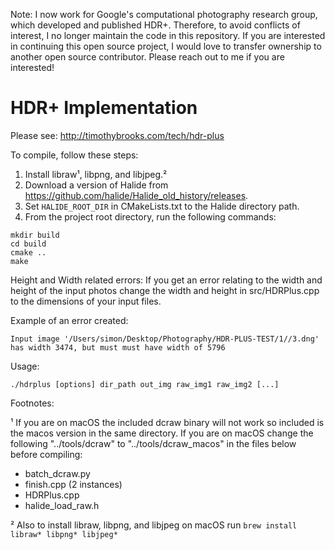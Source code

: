 Note: I now work for Google's computational photography research group, which developed and published HDR+. Therefore, to avoid conflicts of interest, I no longer maintain the code in this repository. If you are interested in continuing this open source project, I would love to transfer ownership to another open source contributor. Please reach out to me if you are interested!

# HDR+ Implementation
Please see: http://timothybrooks.com/tech/hdr-plus

To compile, follow these steps:
1. Install libraw¹, libpng, and libjpeg.²
2. Download a version of Halide from https://github.com/halide/Halide_old_history/releases.
3. Set `HALIDE_ROOT_DIR` in CMakeLists.txt to the Halide directory path.
4. From the project root directory, run the following commands:
```
mkdir build
cd build
cmake ..
make
```
Height and Width related errors:
If you get an error relating to the width and height of the input photos change the width and height in src/HDRPlus.cpp to the dimensions of your input files.

  Example of an error created:
  ```
  Input image '/Users/simon/Desktop/Photography/HDR-PLUS-TEST/1//3.dng' has width 3474, but must must have width of 5796
  ```

Usage:
```
./hdrplus [options] dir_path out_img raw_img1 raw_img2 [...]
```

Footnotes:

¹ If you are on macOS the included dcraw binary will not work so included is the macos version in the same directory. If you are on macOS change the following "../tools/dcraw" to "../tools/dcraw_macos" in the files below before compiling:
  - batch_dcraw.py
  - finish.cpp (2 instances)
  - HDRPlus.cpp
  - halide_load_raw.h
  
² Also to install libraw, libpng, and libjpeg on macOS run ```brew install libraw* libpng* libjpeg*```

